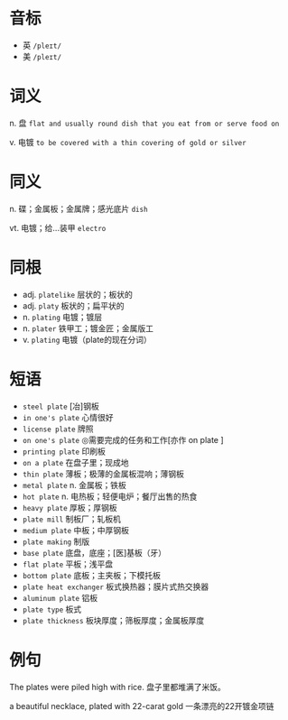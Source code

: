 # 音标

- 英 `/pleɪt/`
- 美 `/pleɪt/`

# 词义

n. 盘
`flat and usually round dish that you eat from or serve food on`

v. 电镀
`to be covered with a thin covering of gold or silver`

# 同义

n. 碟；金属板；金属牌；感光底片
`dish`

vt. 电镀；给…装甲
`electro`

# 同根

- adj. `platelike` 层状的；板状的
- adj. `platy` 板状的；扁平状的
- n. `plating` 电镀；镀层
- n. `plater` 铁甲工；镀金匠；金属版工
- v. `plating` 电镀（plate的现在分词）

# 短语

- `steel plate` [冶]钢板
- `in one's plate` 心情很好
- `license plate` 牌照
- `on one's plate` ◎需要完成的任务和工作[亦作 on plate ]
- `printing plate` 印刷板
- `on a plate` 在盘子里；现成地
- `thin plate` 薄板；极薄的金属板混响；薄钢板
- `metal plate` n. 金属板；铁板
- `hot plate` n. 电热板；轻便电炉；餐厅出售的热食
- `heavy plate` 厚板；厚钢板
- `plate mill` 制板厂；轧板机
- `medium plate` 中板；中厚钢板
- `plate making` 制版
- `base plate` 底盘，底座；[医]基板（牙）
- `flat plate` 平板；浅平盘
- `bottom plate` 底板；主夹板；下模托板
- `plate heat exchanger` 板式换热器；膜片式热交换器
- `aluminum plate` 铝板
- `plate type` 板式
- `plate thickness` 板块厚度；筛板厚度；金属板厚度

# 例句

The plates were piled high with rice.
盘子里都堆满了米饭。

a beautiful necklace, plated with 22-carat gold
一条漂亮的22开镀金项链


